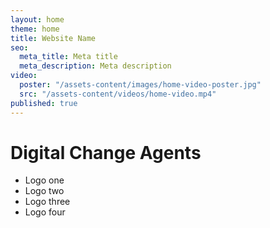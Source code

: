 ```yaml
---
layout: home
theme: home
title: Website Name
seo:
  meta_title: Meta title
  meta_description: Meta description
video:
  poster: "/assets-content/images/home-video-poster.jpg"
  src: "/assets-content/videos/home-video.mp4"
published: true
---
```


# Digital **Change** Agents

- Logo one
- Logo two
- Logo three
- Logo four
